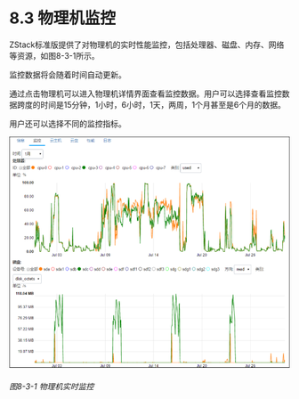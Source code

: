 # 8.3 物理机监控

ZStack标准版提供了对物理机的实时性能监控，包括处理器、磁盘、内存、网络等资源，如图8-3-1所示。

监控数据将会随着时间自动更新。

通过点击物理机可以进入物理机详情界面查看监控数据。用户可以选择查看监控数据跨度的时间是15分钟，1小时，6小时，1天，两周，1个月甚至是6个月的数据。

用户还可以选择不同的监控指标。

![png](../images/8-3-1.png "图8-3-1  物理机实时监控")
###### 图8-3-1  物理机实时监控


